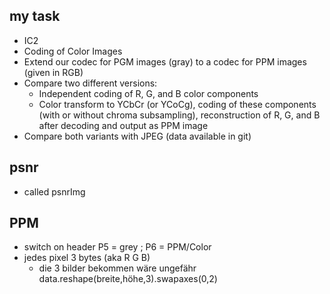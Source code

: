 ## my task
- IC2
- Coding of Color Images
- Extend our codec for PGM images (gray) to a codec for PPM images (given in RGB)
- Compare two different versions:
    - Independent coding of R, G, and B color components
    - Color transform to YCbCr (or YCoCg), coding of these components (with or without chroma subsampling), reconstruction of R, G, and B after decoding and output as PPM image
- Compare both variants with JPEG (data available in git)

## psnr 
- called psnrImg

## PPM
- switch on header P5 = grey ; P6 = PPM/Color
- jedes pixel 3 bytes (aka R G B)
    - die 3 bilder bekommen wäre ungefähr data.reshape(breite,höhe,3).swapaxes(0,2)